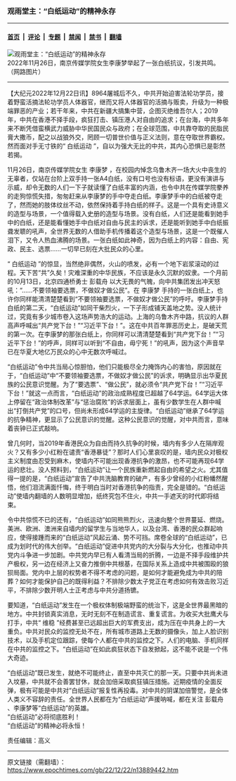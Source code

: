 ### 观雨堂主：“白纸运动”的精神永存

---

#### [首页](../../../..?n13889442) &nbsp;|&nbsp; [评论](../../../../../epoch-comment?n13889442) &nbsp;|&nbsp; [专题](../../../../../epoch-special?n13889442) &nbsp;|&nbsp; [禁闻](../../../../../epoch-news?n13889442) &nbsp;|&nbsp; [禁书](../../../../../books?n13889442) &nbsp;|&nbsp; [翻墙](https://github.com/gfw-breaker/nogfw/blob/master/README.md?n13889442)


<div><img alt="观雨堂主：“白纸运动”的精神永存" class="attachment-djy_600_400 size-djy_600_400 wp-post-image" src="https://i.epochtimes.com/assets/uploads/2022/12/id13885678-1214@1200x1200.jpg"/>
<div class="caption">
 2022年11月26日，南京传媒学院女生李康梦举起了一张白纸抗议，引发共鸣。（网路图片）
</div></div><hr/><div class="post_content" id="artbody" itemprop="articleBody">
 <!-- article content begin -->
 <p>
  【大纪元2022年12月22日讯】8964屠城后不久，中共开始迫害法轮功学员，接着野蛮活摘法轮功学员人体器官，继而又将人体器官的活摘与贩卖，升级为一种极端罪恶的产业；若干年来，中共在新疆大搞集中营，企图灭绝维吾尔人；2019年，中共在香港不择手段，疯狂打击、镇压港人对自由的追求；在台海，中共多年来不断凭借蛮横武力威胁中华民国民众与政府；在全球范围，中共靠夺取的民脂民膏大撒币，配之以战狼外交，罔顾一切普世价值与正义法则，意在夺取世界霸权。然而面对手无寸铁的“
  <ok href="https://www.epochtimes.com/gb/tag/%E7%99%BD%E7%BA%B8%E8%BF%90%E5%8A%A8.html">
   白纸运动
  </ok>
  ”，自以为强大无比的中共，其内心恐惧已是彰然若揭。
 </p>
 <p>
  11月26日，南京传媒学院女生
  <ok href="https://www.epochtimes.com/gb/tag/%E6%9D%8E%E5%BA%B7%E6%A2%A6.html">
   李康梦
  </ok>
  ，在校园内悼念乌鲁木齐一场大火中丧生的无辜者，仅站在台阶上双手持一张A4白纸，没有口号也没有标语，更没有演讲与示威，却令无数的人们一下子就读懂了白纸丰富的内涵，也令中共在传媒学院豢养的走狗惊慌失措，匆匆赶来从李康梦的手中夺走白纸。李康梦手中的白纸被夺走了，然而她的肢体纹丝不动，依然保持着手持白纸的样子。这是一个具有史诗意义的造型与场景，一个值得载入史册的造型与场景。没有白纸，人们还是能看到她手中的白纸，还是能看懂她手中白纸对自由与民主的诉求，还是能听到她手中白纸振聋发聩的吼声，全世界无数的人借助手机传播着这个造型与场景，这是一个既催人泪下，又令人热血沸腾的场景。一张白纸如此神奇，因为白纸上的内容：自由、宪政、民主、选票……一切早已刻在大批民众的心里。
 </p>
 <p>
  “
  <ok href="https://www.epochtimes.com/gb/tag/%E7%99%BD%E7%BA%B8%E8%BF%90%E5%8A%A8.html">
   白纸运动
  </ok>
  ”的惊显，当然绝非偶然，火山的喷发，必有一个地下岩浆滚动的过程。天下苦“共”久矣！灾难深重的中华民族，不应该是永久沉默的奴隶。一个月前的10月13日，北京四通桥勇士
  <ok href="https://www.epochtimes.com/gb/tag/%E5%BD%AD%E8%BD%BD%E8%88%9F.html">
   彭载舟
  </ok>
  以大无畏的气魄，向中共集团发出冲天怒吼：“……不要领袖要选票，不做奴才做公民”。在
  <ok href="https://www.epochtimes.com/gb/tag/%E6%9D%8E%E5%BA%B7%E6%A2%A6.html">
   李康梦
  </ok>
  手持的一张白纸上，也许你同样能清清楚楚看到“不要领袖要选票，不做奴才做公民”的呼吁。李康梦手持白纸的第二天，“白纸运动”如同干柴烈火，一下子形成铺天盖地之势。没人统计过，究竟有多少城市卷入这场声势浩大的运动。上海的乌鲁木齐中路，抗议的人群高声呼喊出“共产党下台！”“习近平下台！”。这在中共百年罪恶历史上，是破天荒的第一次。在李康梦的那张白纸上，你同样可以清清楚楚看到“共产党下台！”“习近平下台！”的呼声，同样可以听到“不自由，毋宁死！”的吼声，因为这个声音早已在华夏大地亿万民众的心中无数次呼喊过。
 </p>
 <p>
  “白纸运动”令中共当局心惊胆怕，他们只能极尽全力掩饰内心的害怕，原因就在于，“白纸运动”中“不要领袖要选票，不做奴才做公民”的诉求，明确显示出华夏民族的公民意识觉醒。为了“要选票”、“做公民”，就必须令“共产党下台！”“习近平下台！”就这一点而言，“白纸运动”的政治成熟程度已超越了64学运。64学运大体上停留在“政治体制改革”与“惩治腐败”的诉求层面上，虽有少数学生在人群中喊出“打倒共产党”的口号，但尚未形成64学运的主旋律。“白纸运动”继承了64学运的抗争精神，更显示了公民意识的觉醒。这种公民意识的觉醒，对中共而言，意味着丧钟已正式敲响。
 </p>
 <p>
  曾几何时，当2019年香港民众为自由而持久抗争的时候，墙内有多少人在隔岸观火？又有多少小红粉在谴责“香港暴徒”？那时人们心里哀叹的是，墙内民众对极权主义制度由忍受到麻木，使墙内不可能出现香港抗争的激昂，也不可能再现64学运的悲壮。没人预料到，“白纸运动”让一个民族重新燃起自由的希望之火。尤其值得一提的是，“白纸运动”宣告了中共洗脑教育的破产，有多少曾经的小红粉幡然醒悟，他们泪流满面忏悔，终于明白当时对香港抗争的指责，完全是错的。“白纸运动”使墙内翻墙的人数明显增加，纸终究包不住火，中共一手遮天的时代即将结束。
 </p>
 <p>
  令中共惊慌不已的还有，“白纸运动”如同熊熊烈火，迅速向整个世界蔓延、燃烧。美洲、欧洲、澳洲来自墙内的留学生与当地华人，以及台湾、香港的民众群起响应，使得接踵而来的“白纸运动”风起云涌、势不可挡。席卷全球的“白纸运动”，已成为划时代的伟大创举。“白纸运动”促进中共党内的大分裂与大分化，也推动中共党内斗争进一步加剧。中共党内早已有人看清当局的折腾，一边是不择手段维护共产极权，另一边在经济上又奋力推倒中共根基，在国际关系上造成中共被围殴的狼狈局面。党内中上层的权势者不得不考虑的问题，是如何才能避免成为中共的陪葬？如何才能保护自己的既得利益？不排除少数太子党正在考虑如何有效击败习近平，不排除少数开明人士正考虑与中共分道扬镳。
 </p>
 <p>
  要知道，“白纸运动”发生在一个极权体制极端野蛮的统治下，这是全世界最黑暗的地方。中共封锁真实消息，无时无刻不在制造谎言、重复谎言。为收买大批鹰犬与打手，中共“
  <ok href="https://www.epochtimes.com/gb/tag/%E7%BB%B4%E7%A8%B3.html">
   维稳
  </ok>
  ”经费甚至已远超出巨大的军费支出，成为压在中共身上的一大重负。中共对民众的监控无处不在，所有城市道路上无数的摄像头，加上人脸识别技术，以及手机定位跟踪，使每个人都在中共的监控之下。人们的电脑、手机同样在中共的监控之下。“白纸运动”在如此疯狂状态下自发掀起，这不能不说是一个伟大奇迹。
 </p>
 <p>
  “白纸运动”既已发生，就绝不可能终止，直至中共灭亡的那一天。只要中共尚未进入坟墓，中共就不会善罢甘休，就会加倍采取疯狂镇压措施。近期疫情的全面反弹，极有可能是中共对“白纸运动”报复性再投毒。对中共的阴谋加倍警觉，是全体人类义不容辞的责任。全世界人民都在为“白纸运动”声援呐喊，都在关注
  <ok href="https://www.epochtimes.com/gb/tag/%E5%BD%AD%E8%BD%BD%E8%88%9F.html">
   彭载舟
  </ok>
  、李康梦等“白纸运动”的英雄。
  <br/>
  “白纸运动”必将彻底胜利！
  <br/>
  “白纸运动”的精神必将永恒！
 </p>
 <p>
  责任编辑：高义
 </p>
 <!-- article content end -->
 <div id="below_article_ad">
 </div>
</div>


---

原文链接（需翻墙）：https://www.epochtimes.com/gb/22/12/22/n13889442.htm